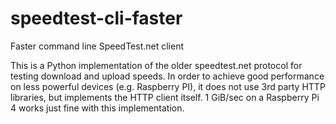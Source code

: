 # speedtest-cli-faster

Faster command line SpeedTest.net client

This is a Python implementation of the older speedtest.net protocol for testing download and upload speeds. In order to achieve good performance on less powerful devices (e.g. Raspberry PI), it does not use 3rd party HTTP libraries, but implements the HTTP client itself. 1 GiB/sec on a Raspberry Pi 4 works just fine with this implementation.
